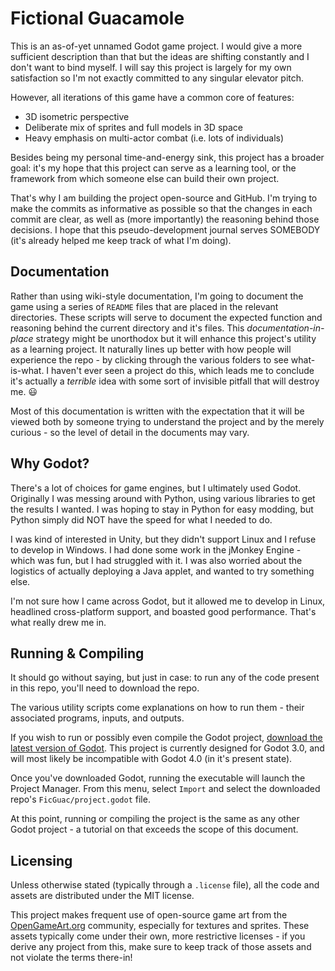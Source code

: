 # Fictional Guacamole
This is an as-of-yet unnamed Godot game project. I would give a more sufficient description than that but the ideas are shifting constantly and I don't want to bind myself. I will say this project is largely for my own satisfaction so I'm not exactly committed to any singular elevator pitch.

However, all iterations of this game have a common core of features:

- 3D isometric perspective
- Deliberate mix of sprites and full models in 3D space
- Heavy emphasis on multi-actor combat (i.e. lots of individuals)

Besides being my personal time-and-energy sink, this project has a broader goal: it's my hope that this project can serve as a learning tool, or the framework from which someone else can build their own project.

That's why I am building the project open-source and GitHub. I'm trying to make the commits as informative as possible so that the changes in each commit are clear, as well as (more importantly) the reasoning behind those decisions. I hope that this pseudo-development journal serves SOMEBODY (it's already helped me keep track of what I'm doing). 

## Documentation

Rather than using wiki-style documentation, I'm going to document the game using a series of `README` files that are placed in the relevant directories. These scripts will serve to document the expected function and reasoning behind the current directory and it's files. This *documentation-in-place* strategy might be unorthodox but it will enhance this project's utility as a learning project. It naturally lines up better with how people will experience the repo - by clicking through the various folders to see what-is-what. I haven't ever seen a project do this, which leads me to conclude it's actually a *terrible* idea with some sort of invisible pitfall that will destroy me. :smiley:

Most of this documentation is written with the expectation that it will be viewed both by someone trying to understand the project and by the merely curious - so the level of detail in the documents may vary.

## Why Godot?
There's a lot of choices for game engines, but I ultimately used Godot. Originally I was messing around with Python, using various libraries to get the results I wanted. I was hoping to stay in Python for easy modding, but Python simply did NOT have the speed for what I needed to do. 

I was kind of interested in Unity, but they didn't support Linux and I refuse to develop in Windows. I had done some work in the jMonkey Engine - which was fun, but I had struggled with it. I was also worried about the logistics of actually deploying a Java applet, and wanted to try something else. 

I'm not sure how I came across Godot, but it allowed me to develop in Linux, headlined cross-platform support, and boasted good performance. That's what really drew me in.

## Running & Compiling
It should go without saying, but just in case: to run any of the code present in this repo, you'll need to download the repo.

The various utility scripts come explanations on how to run them - their associated programs, inputs, and outputs.

If you wish to run or possibly even compile the Godot project, [download the latest version of Godot](https://godotengine.org/download). This project is currently designed for Godot 3.0, and will most likely be incompatible with Godot 4.0 (in it's present state).

Once you've downloaded Godot, running the executable will launch the Project Manager. From this menu, select `Import` and select the downloaded repo's `FicGuac/project.godot` file.

At this point, running or compiling the project is the same as any other Godot project - a tutorial on that exceeds the scope of this document.

## Licensing
Unless otherwise stated (typically through a `.license` file), all the code and assets are distributed under the MIT license.

This project makes frequent use of open-source game art from the [OpenGameArt.org](https://opengameart.org/) community, especially for textures and sprites. These assets typically come under their own, more restrictive licenses - if you derive any project from this, make sure to keep track of those assets and not violate the terms there-in!
